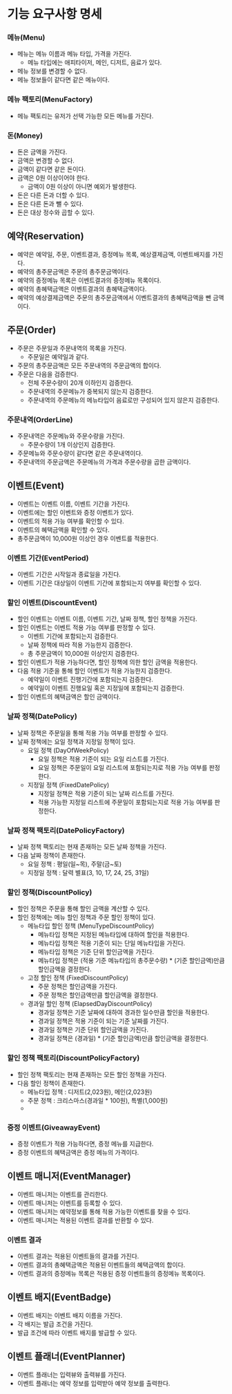 # 기능 요구사항 명세

### 메뉴(Menu)

- 메뉴는 메뉴 이름과 메뉴 타입, 가격을 가진다.
    - 메뉴 타입에는 애피타이저, 메인, 디저트, 음료가 있다.
- 메뉴 정보를 변경할 수 없다.
- 메뉴 정보들이 같다면 같은 메뉴이다.

### 메뉴 팩토리(MenuFactory)

- 메뉴 팩토리는 유저가 선택 가능한 모든 메뉴를 가진다.

### 돈(Money)

- 돈은 금액을 가진다.
- 금액은 변경할 수 없다.
- 금액이 같다면 같은 돈이다.
- 금액은 0원 이상이어야 한다.
    - 금액이 0원 이상이 아니면 예외가 발생한다.
- 돈은 다른 돈과 더할 수 있다.
- 돈은 다른 돈과 뺄 수 있다.
- 돈은 대상 정수와 곱할 수 있다.

## 예약(Reservation)

- 예약은 예약일, 주문, 이벤트결과, 증정메뉴 목록, 예상결제금액, 이벤트배지를 가진다.
- 예약의 총주문금액은 주문의 총주문금액이다.
- 예약의 증정메뉴 목록은 이벤트결과의 증정메뉴 목록이다.
- 예약의 총혜택금액은 이벤트결과의 총혜택금액이다.
- 예약의 예상결제금액은 주문의 총주문금액에서 이벤트결과의 총혜택금액을 뺀 금액이다.

## 주문(Order)

- 주문은 주문일과 주문내역의 목록을 가진다.
    - 주문일은 예약일과 같다.
- 주문의 총주문금액은 모든 주문내역의 주문금액의 합이다.
- 주문은 다음을 검증한다.
    - 전체 주문수량이 20개 이하인지 검증한다.
    - 주문내역의 주문메뉴가 중복되지 않는지 검증한다.
    - 주문내역의 주문메뉴의 메뉴타입이 음료로만 구성되어 있지 않은지 검증한다.

### 주문내역(OrderLine)

- 주문내역은 주문메뉴와 주문수량을 가진다.
    - 주문수량이 1개 이상인지 검증한다.
- 주문메뉴와 주문수량이 같다면 같은 주문내역이다.
- 주문내역의 주문금액은 주문메뉴의 가격과 주문수량을 곱한 금액이다.

## 이벤트(Event)

- 이벤트는 이벤트 이름, 이벤트 기간을 가진다.
- 이벤트에는 할인 이벤트와 증정 이벤트가 있다.
- 이벤트의 적용 가능 여부를 확인할 수 있다.
- 이벤트의 혜택금액을 확인할 수 있다.
- 총주문금액이 10,000원 이상인 경우 이벤트를 적용한다.

### 이벤트 기간(EventPeriod)

- 이벤트 기간은 시작일과 종료일을 가진다.
- 이벤트 기간은 대상일이 이벤트 기간에 포함되는지 여부를 확인할 수 있다.

### 할인 이벤트(DiscountEvent)

- 할인 이벤트는 이벤트 이름, 이벤트 기간, 날짜 정책, 할인 정책을 가진다.
- 할인 이벤트는 이벤트 적용 가능 여부를 판정할 수 있다.
    - 이벤트 기간에 포함되는지 검증한다.
    - 날짜 정책에 따라 적용 가능한지 검증한다.
    - 총 주문금액이 10,000원 이상인지 검증한다.
- 할인 이벤트가 적용 가능하다면, 할인 정책에 의한 할인 금액을 적용한다.
- 다음 적용 기준을 통해 할인 이벤트가 적용 가능한지 검증한다.
    - 예약일이 이벤트 진행기간에 포함되는지 검증한다.
    - 예약일이 이벤트 진행요일 혹은 지정일에 포함되는지 검증한다.
- 할인 이벤트의 혜택금액은 할인 금액이다.

### 날짜 정책(DatePolicy)

- 날짜 정책은 주문일을 통해 적용 가능 여부를 판정할 수 있다.
- 날짜 정책에는 요일 정책과 지정일 정책이 있다.
    - 요일 정책 (DayOfWeekPolicy)
        - 요일 정책은 적용 기준이 되는 요일 리스트를 가진다.
        - 요일 정책은 주문일이 요일 리스트에 포함되는지로 적용 가능 여부를 판정한다.
    - 지정일 정책 (FixedDatePolicy)
        - 지정일 정책은 적용 기준이 되는 날짜 리스트를 가진다.
        - 적용 가능한 지정일 리스트에 주문일이 포함되는지로 적용 가능 여부를 판정한다.

### 날짜 정책 팩토리(DatePolicyFactory)

- 날짜 정책 팩토리는 현재 존재하는 모든 날짜 정책을 가진다.
- 다음 날짜 정책이 존재한다.
    - 요일 정책 : 평일(일~목), 주말(금~토)
    - 지정일 정책 : 달력 별표(3, 10, 17, 24, 25, 31일)

### 할인 정책(DiscountPolicy)

- 할인 정책은 주문을 통해 할인 금액을 계산할 수 있다.
- 할인 정책에는 메뉴 할인 정책과 주문 할인 정책이 있다.
    - 메뉴타입 할인 정책 (MenuTypeDiscountPolicy)
        - 메뉴타입 정책은 지정된 메뉴타입에 대하여 할인을 적용한다.
        - 메뉴타입 정책은 적용 기준이 되는 단일 메뉴타입을 가진다.
        - 메뉴타입 정책은 기준 단위 할인금액을 가진다.
        - 메뉴타입 정책은 (적용 기준 메뉴타입의 총주문수량) * (기준 할인금액)만큼 할인금액을 결정한다.
    - 고정 할인 정책 (FixedDiscountPolicy)
        - 주문 정책은 할인금액을 가진다.
        - 주문 정책은 할인금액만큼 할인금액을 결정한다.
    - 경과일 할인 정책 (ElapsedDayDiscountPolicy)
        - 경과일 정책은 기준 날짜에 대하여 경과한 일수만큼 할인을 적용한다.
        - 경과일 정책은 적용 기준이 되는 기준 날짜를 가진다.
        - 경과일 정책은 기준 단위 할인금액을 가진다.
        - 경과일 정책은 (경과일) * (기준 할인금액)만큼 할인금액을 결정한다.

### 할인 정책 팩토리(DiscountPolicyFactory)

- 할인 정책 팩토리는 현재 존재하는 모든 할인 정책을 가진다.
- 다음 할인 정책이 존재한다.
    - 메뉴타입 정책 : 디저트(2,023원), 메인(2,023원)
    - 주문 정책 : 크리스마스(경과일 * 100원), 특별(1,000원)
    -

### 증정 이벤트(GiveawayEvent)

- 증정 이벤트가 적용 가능하다면, 증정 메뉴를 지급한다.
- 증정 이벤트의 혜택금액은 증정 메뉴의 가격이다.

## 이벤트 매니저(EventManager)

- 이벤트 매니저는 이벤트를 관리한다.
- 이벤트 매니저는 이벤트를 등록할 수 있다.
- 이벤트 매니저는 예약정보를 통해 적용 가능한 이벤트를 찾을 수 있다.
- 이벤트 매니저는 적용된 이벤트 결과를 반환할 수 있다.

### 이벤트 결과

- 이벤트 결과는 적용된 이벤트들의 결과를 가진다.
- 이벤트 결과의 총혜택금액은 적용된 이벤트들의 혜택금액의 합이다.
- 이벤트 결과의 증정메뉴 목록은 적용된 증정 이벤트들의 증정메뉴 목록이다.

## 이벤트 배지(EventBadge)

- 이벤트 배지는 이벤트 배지 이름을 가진다.
- 각 배지는 발급 조건을 가진다.
- 발급 조건에 따라 이벤트 배지를 발급할 수 있다.

## 이벤트 플래너(EventPlanner)

- 이벤트 플래너는 입력뷰와 출력뷰를 가진다.
- 이벤트 플래너는 예약 정보를 입력받아 예약 정보를 출력한다.
